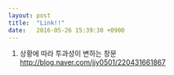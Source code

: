 ```yaml
---
layout: post
title:  "Link!!"
date:   2016-05-26 15:39:30 +0900
---
```

 1. 상황에 따라 투과성이 변하는 창문 
http://blog.naver.com/jjy0501/220431661867


[jekyll-docs]: http://jekyllrb.com/docs/home
[jekyll-gh]:   https://github.com/jekyll/jekyll
[jekyll-talk]: https://talk.jekyllrb.com/

